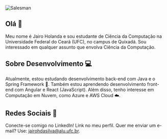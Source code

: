 ![Salesman](https://media1.tenor.com/m/yrzeuODrBDYAAAAC/salesman-edit-after-effects-tik-tok-style-salesman-gong-yoo-noding.gif)

## Olá 👋

Meu nome é Jairo Holanda e sou estudante de Ciência da Computação na Universidade Federal do Ceará (UFC), no campus de Quixadá. Sou interessado em qualquer assunto que envolva Ciência da Computação.

## Sobre Desenvolvimento 💻

Atualmente, estou estudando desenvolvimento back-end com Java e o Spring Framework 🌱. Também estou aprendendo desenvolvimento front-end com Angular e React (JavaScript). Além disso, tenho interesse em Computação em Nuvem, como Azure e AWS Cloud ☁️.

## Redes Sociais 👥

Conecte-se comigo no LinkedIn! Link no meu perfil. Quer me enviar um e-mail? Use: [jairohdasilva@alu.ufc.br](mailto:jairohdasilva@alu.ufc.br).
